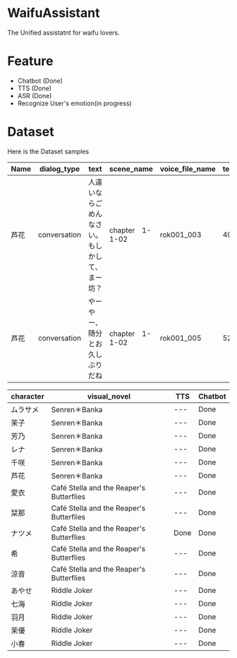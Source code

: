 # WaifuAssistant

The Unified assistatnt for waifu lovers.

# Feature

- Chatbot (Done)
- TTS (Done)
- ASR (Done)
- Recognize User's emotion(in progress)

# Dataset

Here is the Dataset samples

Name | dialog_type | text |scene_name | voice_file_name | text_idx  | game_name |
--- | --- | --- | --- | --- |  --- |  --- | 
芦花	| conversation |	人違いならごめんなさい。もしかして、まー坊？	| chapter　1-1-02	| rok001_003 |	49	| SenrenBanka |
芦花	| conversation | やーやー、随分とお久しぶりだね	| chapter　1-1-02 |rok001_005 |	52	| SenrenBanka	| 


character | visual_novel | TTS | Chatbot |
--- | --- | --- | --- | 
ムラサメ | Senren＊Banka | --- | Done | 
茉子  | Senren＊Banka | --- | Done | 
芳乃  |  Senren＊Banka | --- | Done | 
レナ  | Senren＊Banka | --- | Done | 
千咲  | Senren＊Banka | --- | Done | 
芦花  | Senren＊Banka | --- | Done | 
愛衣  | Café Stella and the Reaper's Butterflies | --- | Done | 
栞那  | Café Stella and the Reaper's Butterflies | --- | Done | 
ナツメ | Café Stella and the Reaper's Butterflies | Done | Done | 
希    | Café Stella and the Reaper's Butterflies | --- | Done | 
涼音  | Café Stella and the Reaper's Butterflies | --- | Done | 
あやせ    | Riddle Joker | --- | Done | 
七海     | Riddle Joker | --- | Done | 
羽月     | Riddle Joker | --- | Done | 
茉優     | Riddle Joker | --- | Done | 
小春     | Riddle Joker | --- | Done | 
